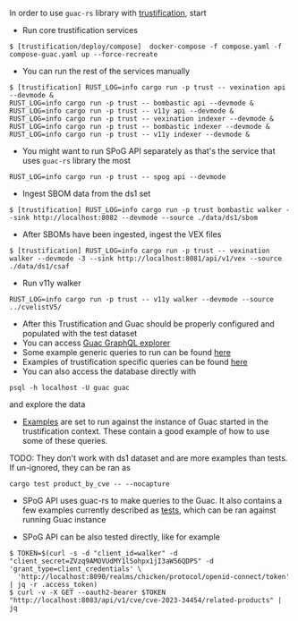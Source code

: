 In order to use `guac-rs` library with [trustification](http://trustification.io), start

* Run core trustification services

```
$ [trustification/deploy/compose]  docker-compose -f compose.yaml -f compose-guac.yaml up --force-recreate
```

* You can run the rest of the services manually

```
$ [trustification] RUST_LOG=info cargo run -p trust -- vexination api --devmode &
RUST_LOG=info cargo run -p trust -- bombastic api --devmode &
RUST_LOG=info cargo run -p trust -- v11y api --devmode &
RUST_LOG=info cargo run -p trust -- vexination indexer --devmode &
RUST_LOG=info cargo run -p trust -- bombastic indexer --devmode &
RUST_LOG=info cargo run -p trust -- v11y indexer --devmode &
```

* You might want to run SPoG API separately as that's the service that uses `guac-rs` library the most

```
RUST_LOG=info cargo run -p trust -- spog api --devmode
```

* Ingest SBOM data from the ds1 set

```
$ [trustification] RUST_LOG=info cargo run -p trust bombastic walker --sink http://localhost:8082 --devmode --source ./data/ds1/sbom
```

* After SBOMs have been ingested, ingest the VEX files

```
$ [trustification] RUST_LOG=info cargo run -p trust -- vexination walker --devmode -3 --sink http://localhost:8081/api/v1/vex --source ./data/ds1/csaf
```

* Run v11y walker

```
RUST_LOG=info cargo run -p trust -- v11y walker --devmode --source ../cvelistV5/
```

* After this Trustification and Guac should be properly configured and populated with the test dataset
* You can access [Guac GraphQL explorer](http://localhost:8085)
* Some example generic queries to run can be found [here](https://github.com/guacsec/guac/tree/main/pkg/assembler/graphql/examples)
* Examples of trustification specific queries can be found [here](../example/queries/)
* You can also access the database directly with 
```
psql -h localhost -U guac guac
```
and explore the data
* [Examples](../lib/tests/spog.rs) are set to run against the instance of Guac started in the trustification context. These contain a good example of how to use some of these queries.

TODO: They don't work with ds1 dataset and are more examples than tests. If un-ignored, they can be ran as

```
cargo test product_by_cve -- --nocapture
```

* SPoG API uses guac-rs to make queries to the Guac. It also contains a few examples currently described as [tests](https://github.com/trustification/trustification/blob/main/spog/api/src/service/guac.rs), which can be ran against running Guac instance


* SPoG API can be also tested directly, like for example

```
$ TOKEN=$(curl -s -d "client_id=walker" -d "client_secret=ZVzq9AMOVUdMY1lSohpx1jI3aW56QDPS" -d 'grant_type=client_credentials' \
  'http://localhost:8090/realms/chicken/protocol/openid-connect/token' | jq -r .access_token)
$ curl -v -X GET --oauth2-bearer $TOKEN "http://localhost:8083/api/v1/cve/cve-2023-34454/related-products" | jq
```

